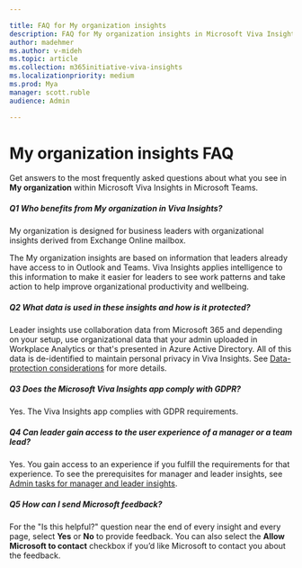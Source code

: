 ```yaml
---

title: FAQ for My organization insights
description: FAQ for My organization insights in Microsoft Viva Insights
author: madehmer
ms.author: v-mideh
ms.topic: article
ms.collection: m365initiative-viva-insights
ms.localizationpriority: medium 
ms.prod: Mya
manager: scott.ruble
audience: Admin

---
```


# My organization insights FAQ

Get answers to the most frequently asked questions about what you see in **My organization** within Microsoft Viva Insights in Microsoft Teams.

##### Q1 Who benefits from My organization in Viva Insights?

My organization is designed for business leaders with organizational insights derived from Exchange Online mailbox.

The My organization insights are based on information that leaders already have access to in Outlook and Teams. Viva Insights applies intelligence to this information to make it easier for leaders to see work patterns and take action to help improve organizational productivity and wellbeing.

##### Q2 What data is used in these insights and how is it protected?

Leader insights use collaboration data from Microsoft 365 and depending on your setup, use organizational data that your admin uploaded in Workplace Analytics or that's presented in Azure Active Directory. All of this data is de-identified to maintain personal privacy in Viva Insights. See [Data-protection considerations](../privacy/data-protection-considerations.md) for more details.

##### Q3 Does the Microsoft Viva Insights app comply with GDPR? 

Yes. The Viva Insights app complies with GDPR requirements.

##### Q4 Can leader gain access to the user experience of a manager or a team lead?

Yes. You gain access to an experience if you fulfill the requirements for that experience. To see the prerequisites for manager and leader insights, see [Admin tasks for manager and leader insights](../setup/ml-insights-setup.md).

##### Q5 How can I send Microsoft feedback?

For the "Is this helpful?" question near the end of every insight and every page, select **Yes** or **No** to provide feedback. You can also select the **Allow Microsoft to contact** checkbox if you’d like Microsoft to contact you about the feedback.
